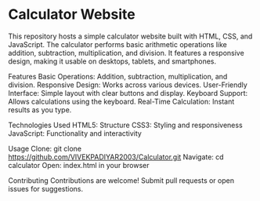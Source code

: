 # Calculator Website
This repository hosts a simple calculator website built with HTML, CSS, and JavaScript. The calculator performs basic arithmetic operations like addition, subtraction, multiplication, and division. It features a responsive design, making it usable on desktops, tablets, and smartphones.

Features
Basic Operations: Addition, subtraction, multiplication, and division.
Responsive Design: Works across various devices.
User-Friendly Interface: Simple layout with clear buttons and display.
Keyboard Support: Allows calculations using the keyboard.
Real-Time Calculation: Instant results as you type.

Technologies Used
HTML5: Structure
CSS3: Styling and responsiveness
JavaScript: Functionality and interactivity

Usage
Clone: git clone https://github.com/VIVEKPADIYAR2003/Calculator.git
Navigate: cd calculator
Open: index.html in your browser

Contributing
Contributions are welcome! Submit pull requests or open issues for suggestions.
